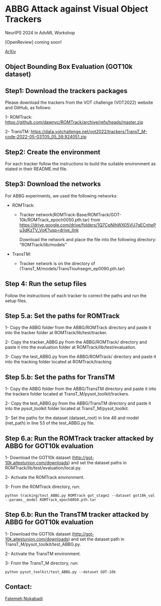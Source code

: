 # ABBG Attack against Visual Object Trackers
NeurIPS 2024 in AdvML Workshop

[OpenReview] coming soon!

[ArXiv](https://arxiv.org/abs/2411.17468)


## Object Bounding Box Evaluation (GOT10k dataset)
## Step1: Download the trackers packages
Please download the trackers from the VOT challenge (VOT2022) website and GitHub, as follows:

1- ROMTrack: https://github.com/dawnyc/ROMTrack/archive/refs/heads/master.zip 

2- TransTM: https://data.votchallenge.net/vot2022/trackers/TransT_M-code-2022-05-03T05_05_59.924051.zip 

## Step2: Create the environment
For each tracker follow the instructions to build the suitable environment as stated in their README.md file. 

## Step3: Download the networks 
For ABBG experiments, we used the following networks:

+ ROMTrack: 
    - Tracker network(ROMTrack-Base/ROMTrack/GOT-10k/ROMTrack_epoch0050.pth.tar) from https://drive.google.com/drive/folders/1Q7CpNIhWX05VU7gECnhePu3dKzTV_VoK?usp=drive_link

       Download the network and place the file into the following directory:
        "ROMTrack/lib/models"

+ TransTM:
    - Tracker network is on the directory of (TransT_M/models/TransTiouhsegm_ep0090.pth.tar)


## Step 4: Run the setup files 
Follow the instructions of each tracker to correct the paths and run the setup files. 

## Step 5.a: Set the paths for ROMTrack
1- Copy the ABBG folder from the ABBG/ROMTrack directory and paste it into the tracker folder at ROMTrack/lib/test/tracker.

2- Copy the tracker_ABBG.py from the ABBG/ROMTrack/ directory and paste it into the evaluation folder at ROMTrack/lib/test/evaluation. 

3- Copy the test_ABBG.py from the ABBG/ROMTrack/ directory and paste it into the tracking folder located at ROMTrack/tracking

## Step 5.b: Set the paths for TransTM
1- Copy the ABBG folder from the ABBG/TransTM directory and paste it into the trackers folder located at TransT_M/pysot_toolkit/trackers.

2- Copy the test_ABBG.py from the ABBG/TransTM directory and paste it into the pysot_toolkit folder located at TransT_M/pysot_toolkit.

3- Set the paths for the dataset (dataset_root) in line 46 and model (net_path) in line 53 of the test_ABBG.py file.

## Step 6.a: Run the ROMTrack tracker attacked by ABBG for GOT10k evaluation

1- Download the GOT10k dataset (http://got-10k.aitestunion.com/downloads) and set the dataset paths in ROMTrack/lib/test/evaluation/local.py.

2- Activate the ROMTrack environment. 

3- From the ROMTrack directory, run:

```
python tracking/test_ABBG.py ROMTrack got_stage2 --dataset got10k_val --params__model ROMTrack_epoch0050.pth.tar
```

## Step 6.b: Run the TransTM tracker attacked by ABBG for GOT10k evaluation
1- Download the GOT10k dataset (http://got-10k.aitestunion.com/downloads) and set the dataset path in TransT_M/pysot_toolkit/test_ABBG.py.

2- Activate the TransTM environment. 

3- From the TransT_M directory, run:

```
python pysot_toolkit/test_ABBG.py --dataset GOT-10k
```

## Contact:


[Fatemeh Nokabadi](mailto:nourifatemeh1@gmail.com)
